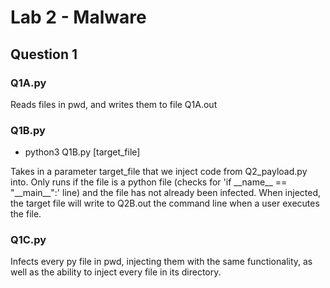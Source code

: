 # Lab 2 - Malware

## Question 1

### Q1A.py
Reads files in pwd, and writes them to file Q1A.out

### Q1B.py
- python3 Q1B.py [target_file]  

Takes in a parameter target_file that we inject code from Q2_payload.py into. Only runs if the file is a python file (checks for 'if \_\_name\_\_ == "\_\_main\_\_":' line) and the file has not already been infected. When injected, the target file will write to Q2B.out the command line when a user executes the file.

### Q1C.py
Infects every py file in pwd, injecting them with the same functionality, as well as the ability to inject every file in its directory. 
